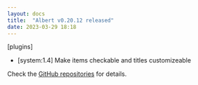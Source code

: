 ```yaml
---
layout: docs
title:  "Albert v0.20.12 released"
date: 2023-03-29 18:18
---
```


[plugins]
* [system:1.4] Make items checkable and titles customizeable

Check the [GitHub repositories](https://github.com/albertlauncher/albert/commits/v0.20.12) for details.
